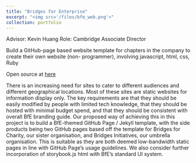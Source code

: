 ```yaml
---
title: "Bridges for Enterprise"
excerpt: "<img src='/files/bfe_web.png'>"
collection: portfolio
---
```


Advisor: Kevin Huang
Role: Cambridge Associate Director
 
Build a GitHub-page based website template for chapters in the company to create their own website (non- programmer), involving javascript, html, css, Ruby

Open source at [here](https://tech.bridgesforenterprise.com/)

There is an increasing need for sites to cater to different audiences and different geographical locations. Most of these sites are static websites for information display only. The key requirements are that they should be easily modified by people with limited tech knowledge, that they should be hosted with minimal budget spend, and that they should be consistent with overall BfE branding guide. Our proposed way of achieving this in this project is to build a BfE-themed GitHub Page / Jekyll template, with the side products being two GitHub pages based off the template for Bridges for Charity, our sister organisation, and Bridges Initiatives, our umbrella organisation. This is suitable as they are both deemed low-bandwidth static pages in line with GitHub Page’s usage guidelines. We also consider further incorporation of storybook.js html with BfE’s standard UI system.
